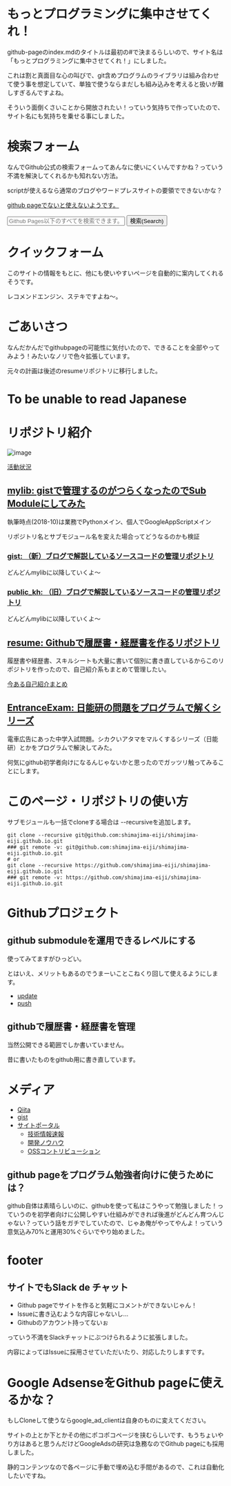 # もっとプログラミングに集中させてくれ！
github-pageのindex.mdのタイトルは最初の#で決まるらしいので、サイト名は「もっとプログラミングに集中させてくれ！」にしました。

これは割と真面目な心の叫びで、git含めプログラムのライブラリは組み合わせて使う事を想定していて、単独で使うならまだしも組み込みを考えると扱いが難しすぎるんですよね。

そういう面倒くさいことから開放されたい！っていう気持ちで作っていたので、サイト名にも気持ちを乗せる事にしました。

# 検索フォーム
なんでGithub公式の検索フォームってあんなに使いにくいんですかね？っていう不満を解決してくれるかも知れない方法。

scriptが使えるなら通常のブログやワードプレスサイトの要領でできないかな？

[github pageでないと使えないようです。](https://github.nomuraya.work/)

<form id="cse-search-box" action="http://google.com/cse">
<input type="hidden" name="cx" value="partner-pub-4313452092557553:7524370029"/>
<input type="hidden" name="ie" value="UTF-8"/>
<input type="text" name="q" size="31" placeholder="Github Pages以下のすべてを検索できます。">
<button type="submit" name="sa">検索(Search)</button>
</form>
<script type="text/javascript" src="http://www.google.com/cse/brand?form=cse-search-box&lang=ja"></script>

# クイックフォーム
このサイトの情報をもとに、他にも使いやすいページを自動的に案内してくれるそうです。

レコメンドエンジン、ステキですよね～。

<script async src="//pagead2.googlesyndication.com/pagead/js/adsbygoogle.js"></script>
<ins class="adsbygoogle" style="display:block" data-ad-client="ca-pub-4313452092557553" data-ad-slot="9310870936" data-ad-format="link" data-full-width-responsive="true"></ins>
<script>
(adsbygoogle = window.adsbygoogle || []).push({});
</script>

# ごあいさつ
なんだかんだでgithubpageの可能性に気付いたので、できることを全部やってみよう！みたいなノリで色々拡張しています。

元々の計画は後述のresumeリポジトリに移行しました。

# To be unable to read Japanese
<div id="google_translate_element"></div><script type="text/javascript">
function googleTranslateElementInit() {
  new google.translate.TranslateElement({pageLanguage: 'ja', layout: google.translate.TranslateElement.InlineLayout.SIMPLE, gaTrack: true, gaId: 'UA-63549092-4'}, 'google_translate_element');
}
</script><script type="text/javascript" src="//translate.google.com/translate_a/element.js?cb=googleTranslateElementInit"></script>

# リポジトリ紹介
![image](https://grass-graph.moshimo.works/images/shimajima-eiji.png)

[活動状況](https://github.com/shimajima-eiji)

## [mylib: gistで管理するのがつらくなったのでSub Moduleにしてみた](/utils/)
執筆時点(2018-10)は業務でPythonメイン、個人でGoogleAppScriptメイン

リポジトリ名とサブモジュール名を変えた場合ってどうなるのかも検証

### [gist: （新）ブログで解説しているソースコードの管理リポジトリ](/gist/)
どんどんmylibに以降していくよ～

### [public_kh: （旧）ブログで解説しているソースコードの管理リポジトリ](/public_kh/)
どんどんmylibに以降していくよ～

## [resume: Githubで履歴書・経歴書を作るリポジトリ](/resume/)
履歴書や経歴書、スキルシートも大量に書いて個別に書き直しているからこのリポジトリを作ったので、自己紹介系もまとめて管理したい。

[今ある自己紹介まとめ](https://nomuraya.work/profile)

## [EntranceExam: 日能研の問題をプログラムで解くシリーズ](/nichiken/)
電車広告にあった中学入試問題。シカクいアタマをマルくするシリーズ（日能研）とかをプログラムで解決してみた。

何気にgithub初学者向けになるんじゃないかと思ったのでガッツリ触ってみることにします。

# このページ・リポジトリの使い方
サブモジュールも一括でcloneする場合は --recursiveを追加します。

```
git clone --recursive git@github.com:shimajima-eiji/shimajima-eiji.github.io.git
### git remote -v: git@github.com:shimajima-eiji/shimajima-eiji.github.io.git
# or
git clone --recursive https://github.com/shimajima-eiji/shimajima-eiji.github.io.git
### git remote -v: https://github.com/shimajima-eiji/shimajima-eiji.github.io.git
```

# Githubプロジェクト
## github submoduleを運用できるレベルにする
使ってみてますがひっどい。

とはいえ、メリットもあるのでうまーいことこねくり回して使えるようにします。

- [update](https://github.com/shimajima-eiji/shimajima-eiji.github.io/blob/master/update.bsh)
- [push](https://github.com/shimajima-eiji/shimajima-eiji.github.io/blob/master/push_submodules.sh)

## githubで履歴書・経歴書を管理
当然公開できる範囲でしか書いていません。

昔に書いたものをgithub用に書き直しています。

# メディア
- [Qiita](https://qiita.com/nomurasan)
- [gist](https://gist.github.com/shimajima-eiji)
- [サイトポータル](https://nomuraya.work/)
  - [技術情報速報](https://nomuraya.work/techzine/)
  - [開発ノウハウ](https://nomuraya.work/develop/)
  - [OSSコントリビューション](https://nomuraya.work/adiary/)

## github pageをプログラム勉強者向けに使うためには？
github自体は素晴らしいのに、githubを使って私はこうやって勉強しました！っていうのを初学者向けに公開しやすい仕組みができれば後進がどんどん育つんじゃない？っていう話をガチでしていたので、じゃあ俺がやってやんよ！っていう意気込み70%と運用30%ぐらいでやり始めました。


# footer
## サイトでもSlack de チャット
- Github pageでサイトを作ると気軽にコメントができないじゃん！
- Issueに書き込むような内容じゃないし…
- Githubのアカウント持ってないぉ

っていう不満をSlackチャットにぶつけられるように拡張しました。
<script src="https://embed.small.chat/TCQBTUWTXGD0U00YLT.js" async></script>

内容によってはIssueに採用させていただいたり、対応したりしますです。

# Google AdsenseをGithub pageに使えるかな？
もしCloneして使うならgoogle_ad_clientは自身のものに変えてください。

サイトの上とか下とかその他にポコポコページを挟むらしいです、もうちょいやり方はあると思うんだけどGoogleAdsの研究は急務なのでGithub pageにも採用しました。

静的コンテンツなので各ページに手動で埋め込む手間があるので、これは自動化したいですね。
<script async src="//pagead2.googlesyndication.com/pagead/js/adsbygoogle.js"></script>
<script>
     (adsbygoogle = window.adsbygoogle || []).push({
          google_ad_client: "ca-pub-4313452092557553",
          enable_page_level_ads: true
     });
</script>
